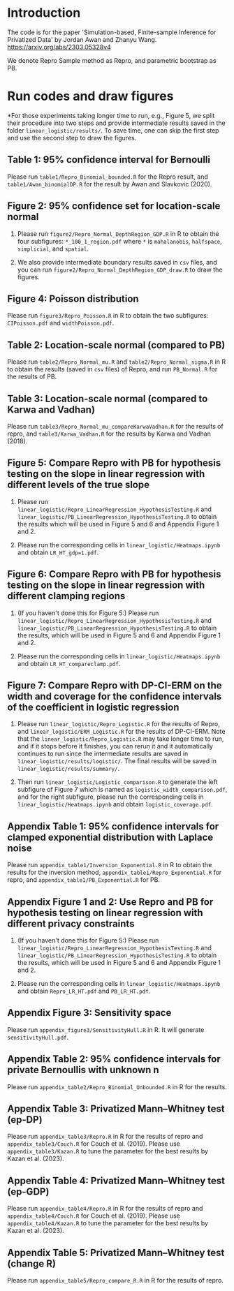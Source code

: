 # Introduction
The code is for the paper 'Simulation-based, Finite-sample Inference for Privatized Data' by Jordan Awan and Zhanyu Wang. https://arxiv.org/abs/2303.05328v4

We denote Repro Sample method as Repro, and parametric bootstrap as PB.

# Run codes and draw figures
*For those experiments taking longer time to run, e.g., Figure 5, we split their procedure into two steps and provide intermediate results saved in the folder `linear_logistic/results/`. To save time, one can skip the first step and use the second step to draw the figures.

## Table 1: 95% confidence interval for Bernoulli
Please run `table1/Repro_Binomial_bounded.R` for the Repro result, and `table1/Awan_binomialDP.R` for the result by Awan and Slavkovic (2020).

## Figure 2: 95% confidence set for location-scale normal
1. Please run `figure2/Repro_Normal_DepthRegion_GDP.R` in R to obtain the four subfigures: `*_100_1_region.pdf` where `*` is `mahalanobis`, `halfspace`, `simplicial`, and `spatial`. 

2. We also provide intermediate boundary results saved in `csv` files, and you can run `figure2/Repro_Normal_DepthRegion_GDP_draw.R` to draw the figures.

## Figure 4: Poisson distribution
Please run `figure3/Repro_Poisson.R` in R to obtain the two subfigures: `CIPoisson.pdf` and `widthPoisson.pdf`. 

## Table 2: Location-scale normal (compared to PB)
Please run `table2/Repro_Normal_mu.R` and `table2/Repro_Normal_sigma.R` in R to obtain the results (saved in `csv` files) of Repro, and run `PB_Normal.R` for the results of PB.

## Table 3: Location-scale normal (compared to Karwa and Vadhan)
Please run `table3/Repro_Normal_mu_compareKarwaVadhan.R` for the results of repro, and `table3/Karwa_Vadhan.R` for the results by Karwa and Vadhan (2018).

## Figure 5: Compare Repro with PB for hypothesis testing on the slope in linear regression with different levels of the true slope
1. Please run `linear_logistic/Repro_LinearRegression_HypothesisTesting.R` and `linear_logistic/PB_LinearRegression_HypothesisTesting.R` to obtain the results which will be used in Figure 5 and 6 and Appendix Figure 1 and 2.

2. Please run the corresponding cells in `linear_logistic/Heatmaps.ipynb` and obtain `LR_HT_gdp=1.pdf`.

## Figure 6: Compare Repro with PB for hypothesis testing on the slope in linear regression with different clamping regions
1. (If you haven't done this for Figure 5:) Please run `linear_logistic/Repro_LinearRegression_HypothesisTesting.R` and `linear_logistic/PB_LinearRegression_HypothesisTesting.R` to obtain the results, which will be used in Figure 5 and 6 and Appendix Figure 1 and 2.

2. Please run the corresponding cells in `linear_logistic/Heatmaps.ipynb` and obtain `LR_HT_compareclamp.pdf`. 

## Figure 7: Compare Repro with DP-CI-ERM on the width and coverage for the confidence intervals of the coefficient in logistic regression
1. Please run `linear_logistic/Repro_Logistic.R` for the results of Repro, and `linear_logistic/ERM_Logistic.R` for the results of DP-CI-ERM. Note that the `linear_logistic/Repro_Logistic.R` may take longer time to run, and if it stops before it finishes, you can rerun it and it automatically continues to run since the intermediate results are saved in `linear_logistic/results/logistic/`. The final results will be saved in `linear_logistic/results/summary/`. 

2. Then run `linear_logistic/Logistic_comparison.R` to generate the left subfigure of Figure 7 which is named as `logistic_width_comparison.pdf`, and for the right subfigure, please run the corresponding cells in `linear_logistic/Heatmaps.ipynb` and obtain `logistic_coverage.pdf`.

## Appendix Table 1: 95% confidence intervals for clamped exponential distribution with Laplace noise
Please run `appendix_table1/Inversion_Exponential.R` in R to obtain the results for the inversion method, `appendix_table1/Repro_Exponential.R` for repro, and `appendix_table1/PB_Exponential.R` for PB.

## Appendix Figure 1 and 2: Use Repro and PB for hypothesis testing on linear regression with different privacy constraints
1. (If you haven't done this for Figure 5:) Please run `linear_logistic/Repro_LinearRegression_HypothesisTesting.R` and `linear_logistic/PB_LinearRegression_HypothesisTesting.R` to obtain the results, which will be used in Figure 5 and 6 and Appendix Figure 1 and 2.

2. Please run the corresponding cells in `linear_logistic/Heatmaps.ipynb` and obtain `Repro_LR_HT.pdf` and `PB_LR_HT.pdf`.

## Appendix Figure 3: Sensitivity space 
Please run `appendix_figure3/SensitivityHull.R` in R. It will generate `sensitivityHull.pdf`.

## Appendix Table 2: 95% confidence intervals for private Bernoullis with unknown n
Please run `appendix_table2/Repro_Binomial_Unbounded.R` in R for the results.

## Appendix Table 3: Privatized Mann–Whitney test (ep-DP)
Please run `appendix_table3/Repro.R` in R for the results of repro and `appendix_table3/Couch.R` for Couch et al. (2019). Please use `appendix_table3/Kazan.R` to tune the parameter for the best results by Kazan et al. (2023).

## Appendix Table 4: Privatized Mann–Whitney test (ep-GDP)
Please run `appendix_table4/Repro.R` in R for the results of repro and `appendix_table4/Couch.R` for Couch et al. (2019). Please use `appendix_table4/Kazan.R` to tune the parameter for the best results by Kazan et al. (2023).

## Appendix Table 5: Privatized Mann–Whitney test (change R)
Please run `appendix_table5/Repro_compare_R.R` in R for the results of repro.
